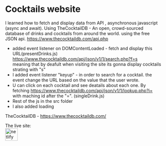 # Cocktails website
I learned how to fetch and display data from API , asynchronous javascript (async and await).
Using  TheCocktailDB - An open, crowd-sourced database of drinks and cocktails from around the world.  using the free JSON api.
https://www.thecocktaildb.com/api.php

- added event listener on DOMContentLoaded - fetch and display this URL(presentDrinks.js) https://www.thecocktaildb.com/api/json/v1/1/search.php?f=s </br>
 meaning that by deafult when visiting the site its gonna display cocktails strating with "s"
-  I added event listener "keyup" - in order to search for a cocktail. the event change the URL based on the value that the user wrote.
-  U can click on each cocktail and see deatails about each one. By fetching https://www.thecocktaildb.com/api/json/v1/1/lookup.php?i= with maching id after the "=". (singleDrink.js)
-  Rest of the  js in the src folder
-  I also added loading


TheCocktailDB - https://www.thecocktaildb.com/


The live site: </br>
<a href="https://shira-api-project.netlify.app/"><img src='https://cdn.jsdelivr.net/npm/simple-icons@3.0.1/icons/netlify.svg' alt='netlify' height='40'></a>
